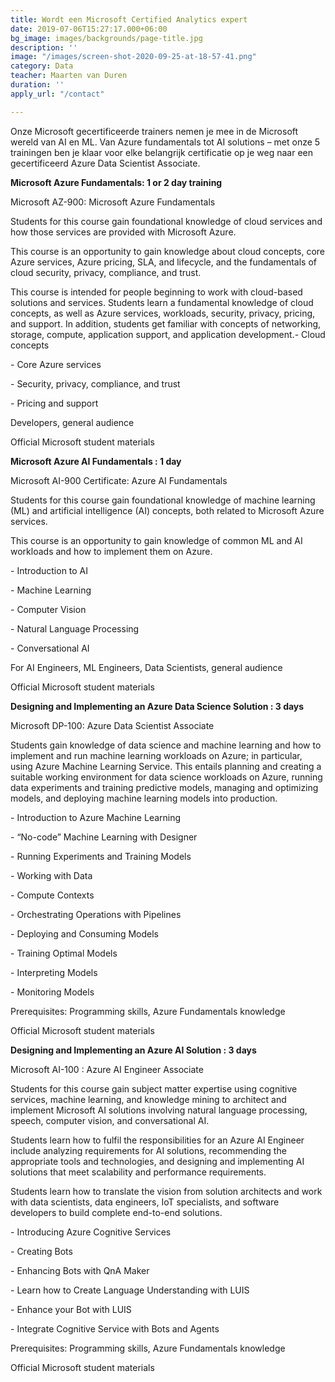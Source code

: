 ```yaml
---
title: Wordt een Microsoft Certified Analytics expert
date: 2019-07-06T15:27:17.000+06:00
bg_image: images/backgrounds/page-title.jpg
description: ''
image: "/images/screen-shot-2020-09-25-at-18-57-41.png"
category: Data
teacher: Maarten van Duren
duration: ''
apply_url: "/contact"

---
```

Onze Microsoft gecertificeerde trainers nemen je mee in de Microsoft wereld van AI en ML. Van Azure fundamentals tot AI solutions – met onze 5 trainingen ben je klaar voor elke belangrijk certificatie op je weg naar een gecertificeerd Azure Data Scientist Associate.

**Microsoft Azure Fundamentals: 1 or 2 day training**

Microsoft AZ-900: Microsoft Azure Fundamentals

Students for this course gain foundational knowledge of cloud services and how those services are provided with Microsoft Azure.

This course is an opportunity to gain knowledge about cloud concepts, core Azure services, Azure pricing, SLA, and lifecycle, and the fundamentals of cloud security, privacy, compliance, and trust.

This course is intended for people beginning to work with cloud-based solutions and services. Students learn a fundamental knowledge of cloud concepts, as well as Azure services, workloads, security, privacy, pricing, and support. In addition, students get familiar with concepts of networking, storage, compute, application support, and application development.-	Cloud concepts

\-	Core Azure services

\-	Security, privacy, compliance, and trust

\-	Pricing and support

Developers, general audience

Official Microsoft student materials

**Microsoft Azure AI Fundamentals : 1 day**

Microsoft AI-900 Certificate: Azure AI Fundamentals

Students for this course gain foundational knowledge of machine learning (ML) and artificial intelligence (AI) concepts, both related to Microsoft Azure services.

This course is an opportunity to gain knowledge of common ML and AI workloads and how to implement them on Azure.

\-	Introduction to AI

\-	Machine Learning

\-	Computer Vision

\-	Natural Language Processing

\-	Conversational AI

For AI Engineers, ML Engineers, Data Scientists, general audience

Official Microsoft student materials

**Designing and Implementing an Azure Data Science Solution : 3 days**

Microsoft DP-100: Azure Data Scientist Associate

Students gain knowledge of data science and machine learning and how to implement and run machine learning workloads on Azure; in particular, using Azure Machine Learning Service. This entails planning and creating a suitable working environment for data science workloads on Azure, running data experiments and training predictive models, managing and optimizing models, and deploying machine learning models into production.

\-	Introduction to Azure Machine Learning

\-	“No-code” Machine Learning with Designer

\-	Running Experiments and Training Models

\-	Working with Data

\-	Compute Contexts

\-	Orchestrating Operations with Pipelines

\-	Deploying and Consuming Models

\-	Training Optimal Models

\-	Interpreting Models

\-	Monitoring Models

Prerequisites: Programming skills, Azure Fundamentals knowledge

Official Microsoft student materials

**Designing and Implementing an Azure AI Solution : 3 days**

Microsoft AI-100 : Azure AI Engineer Associate

Students for this course gain subject matter expertise using cognitive services, machine learning, and knowledge mining to architect and implement Microsoft AI solutions involving natural language processing, speech, computer vision, and conversational AI.

Students learn how to fulfil the responsibilities for an Azure AI Engineer include analyzing requirements for AI solutions, recommending the appropriate tools and technologies, and designing and implementing AI solutions that meet scalability and performance requirements.

Students learn how to translate the vision from solution architects and work with data scientists, data engineers, IoT specialists, and software developers to build complete end-to-end solutions.

\-	Introducing Azure Cognitive Services

\-	Creating Bots

\-	Enhancing Bots with QnA Maker

\-	Learn how to Create Language Understanding with LUIS

\-	Enhance your Bot with LUIS

\-	Integrate Cognitive Service with Bots and Agents

Prerequisites: Programming skills, Azure Fundamentals knowledge

Official Microsoft student materials